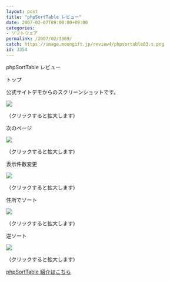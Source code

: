 ```yaml
---
layout: post
title: "phpSortTable レビュー"
date: 2007-02-07T09:00:00+09:00
categories:
- ソフトウェア
permalink: /2007/02/3369/
catch: https://image.moongift.jp/review4/phpsortable03.s.png
id: 3354
---
```

phpSortTable レビュー  
<!--more-->

トップ

  

公式サイトデモからのスクリーンショットです。

  

[![](https://image.moongift.jp/review4/phpsortable01.s.png)](https://image.moongift.jp/review4/phpsortable01.png)  
  
（クリックすると拡大します)

  

次のページ

  

[![](https://image.moongift.jp/review4/phpsortable02.s.png)](https://image.moongift.jp/review4/phpsortable02.png)  
  
（クリックすると拡大します)

  

表示件数変更

  

[![](https://image.moongift.jp/review4/phpsortable03.s.png)](https://image.moongift.jp/review4/phpsortable03.png)  
  
（クリックすると拡大します)

  

住所でソート

  

[![](https://image.moongift.jp/review4/phpsortable04.s.png)](https://image.moongift.jp/review4/phpsortable04.png)  
  
（クリックすると拡大します)

  

逆ソート

  

[![](https://image.moongift.jp/review4/phpsortable05.s.png)](https://image.moongift.jp/review4/phpsortable05.png)  
  
（クリックすると拡大します)

  

[phpSortTable 紹介はこちら](http://fw.moongift.jp/intro/i-3368.html)

